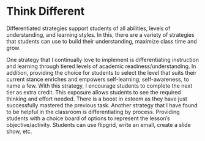 # Think Different

Differentiated strategies support students of all abilities, levels of understanding, and learning styles. In this, there are a variety of strategies that students can use to build their understanding, maximize class time and grow.

One strategy that I continually love to implement is differentiating instruction and learning through tiered levels of academic readiness/understanding. In addition, providing the choice for students to select the level that suits their current stance enriches and empowers self-learning, self-awareness, to name a few. With this strategy, I encourage students to complete the next tier as extra credit. This exposure allows students to see the required thinking and effort needed. There is a boost in esteem as they have just successfully mastered the previous task. Another strategy that I have found to be helpful in the classroom is differentiating by process. Providing students with a choice board of options to represent the lesson’s objective/activity. Students can use flipgrid, write an email, create a slide show, etc. 
